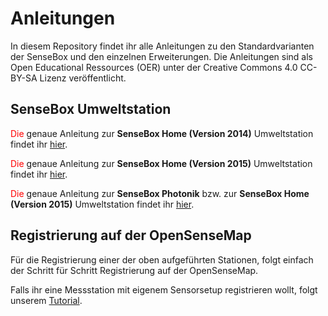 # Anleitungen

In diesem Repository findet ihr alle Anleitungen zu den Standardvarianten der SenseBox und den einzelnen Erweiterungen. Die Anleitungen sind als Open Educational Ressources (OER) unter der Creative Commons 4.0 CC-BY-SA Lizenz veröffentlicht.

## SenseBox Umweltstation

<span style="color:red;">Die</span> genaue Anleitung zur **SenseBox Home (Version 2014)** Umweltstation findet ihr [hier](SenseBoxHome.md).

<span style="color:red;">Die</span> genaue Anleitung zur **SenseBox Home (Version 2015)** Umweltstation findet ihr [hier](SenseBoxHome2015.md).

<span style="color:red;">Die</span> genaue Anleitung zur **SenseBox Photonik** bzw. zur  **SenseBox Home (Version 2015)** Umweltstation findet ihr [hier](SenseBoxPhotonik.md).

## Registrierung auf der OpenSenseMap

Für die Registrierung einer der oben aufgeführten Stationen, folgt einfach der Schritt für Schritt Registrierung auf der OpenSenseMap. 

Falls ihr eine Messstation mit eigenem Sensorsetup registrieren wollt, folgt unserem [Tutorial](OSeMRegistration.md).
